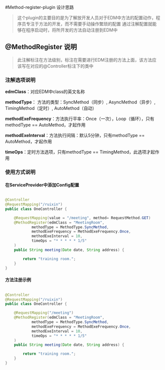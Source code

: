 #Method-register-plugin 设计思路

> 这个plugin的主要目的是为了解放开发人员对于EDM中方法的配置动作，程序员专注于方法的开发，而不需要手动操作繁琐的配置
> 通过注解配置就能够在程序启动时，将所开发的方法自动注册到EDM中

## @MethodRegister 说明

> 此注解标注在方法级别，标注在需要进行EDM注册的方法上面，该方法应该写在对应的@Controller标注下的类中

### 注解选项说明  

**edmClass**：对应EDM中class的英文名称  
  
**methodType**： 方法的类型：SyncMethod（同步）, AsyncMethod（异步）, TimingMethod（定时）, AutoMethod（自动）

**methodExeFrequency**：方法执行平率：Once（一次），Loop（循环），只有methodType == AutoMethod，才起作用

**methodExeInterval**：方法执行间隔：默认5分钟，只有methodType == AutoMethod，才起作用

**timeOps**：定时方法选项，只有methodType == TimingMethod，此选项才起作用

### 使用方式说明

#### 在ServiceProvider中添加Config配置

```java

@Controller
@RequestMapping("/ruixin")
public class OneController {

    @RequestMapping(value = "/meeting", method= RequestMethod.GET)
    @MethodRegister(edmClass = "MeetingRoom",
            methodType = MethodType.SyncMethod,
            methodExeFrequency = MethodExeFrequency.Once,
            methodExeInterval = 10,
            timeOps = "* * * * * 1/5"
    )
    public String meeting(Date date, String address) {

        return "training room.";
    }
}

```

#### 方法注册示例

```java

@Controller
@RequestMapping("/ruixin")
public class OneController {

    @RequestMapping("/meeting")
    @MethodRegister(edmClass = "MeetingRoom",
            methodType = MethodType.SyncMethod,
            methodExeFrequency = MethodExeFrequency.Once,
            methodExeInterval = 10,
            timeOps = "* * * * * 1/5"
    )
    public String meeting(Date date, String address) {

        return "training room.";
    }
}

```

